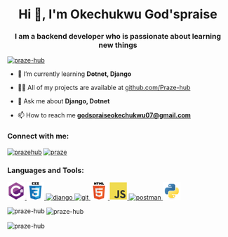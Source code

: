 
<h1 align="center">Hi 👋, I'm Okechukwu God'spraise</h1>
<h3 align="center">I am a backend developer who is passionate about learning new things </h3>

<p align="left"> <a href="https://github.com/ryo-ma/github-profile-trophy"><img src="https://github-profile-trophy.vercel.app/?username=praze-hub" alt="praze-hub" /></a> </p>

- 🌱 I’m currently learning **Dotnet, Django**

- 👨‍💻 All of my projects are available at [github.com/Praze-hub](github.com/Praze-hub)

- 💬 Ask me about **Django, Dotnet**

- 📫 How to reach me **godspraiseokechukwu07@gmail.com**

<h3 align="left">Connect with me:</h3>
<p align="left">
<a href="https://twitter.com/prazehub" target="blank"><img align="center" src="https://raw.githubusercontent.com/rahuldkjain/github-profile-readme-generator/master/src/images/icons/Social/twitter.svg" alt="prazehub" height="30" width="40" /></a>
<a href="https://www.leetcode.com/praze" target="blank"><img align="center" src="https://raw.githubusercontent.com/rahuldkjain/github-profile-readme-generator/master/src/images/icons/Social/leet-code.svg" alt="praze" height="30" width="40" /></a>
</p>

<h3 align="left">Languages and Tools:</h3>
<p align="left"> <a href="https://www.w3schools.com/cs/" target="_blank" rel="noreferrer"> <img src="https://raw.githubusercontent.com/devicons/devicon/master/icons/csharp/csharp-original.svg" alt="csharp" width="40" height="40"/> </a> <a href="https://www.w3schools.com/css/" target="_blank" rel="noreferrer"> <img src="https://raw.githubusercontent.com/devicons/devicon/master/icons/css3/css3-original-wordmark.svg" alt="css3" width="40" height="40"/> </a> <a href="https://www.djangoproject.com/" target="_blank" rel="noreferrer"> <img src="https://cdn.worldvectorlogo.com/logos/django.svg" alt="django" width="40" height="40"/> </a> <a href="https://git-scm.com/" target="_blank" rel="noreferrer"> <img src="https://www.vectorlogo.zone/logos/git-scm/git-scm-icon.svg" alt="git" width="40" height="40"/> </a> <a href="https://www.w3.org/html/" target="_blank" rel="noreferrer"> <img src="https://raw.githubusercontent.com/devicons/devicon/master/icons/html5/html5-original-wordmark.svg" alt="html5" width="40" height="40"/> </a> <a href="https://developer.mozilla.org/en-US/docs/Web/JavaScript" target="_blank" rel="noreferrer"> <img src="https://raw.githubusercontent.com/devicons/devicon/master/icons/javascript/javascript-original.svg" alt="javascript" width="40" height="40"/> </a> <a href="https://postman.com" target="_blank" rel="noreferrer"> <img src="https://www.vectorlogo.zone/logos/getpostman/getpostman-icon.svg" alt="postman" width="40" height="40"/> </a> <a href="https://www.python.org" target="_blank" rel="noreferrer"> <img src="https://raw.githubusercontent.com/devicons/devicon/master/icons/python/python-original.svg" alt="python" width="40" height="40"/> </a> </p>

<p><img align="left" src="https://github-readme-stats.vercel.app/api/top-langs?username=praze-hub&show_icons=true&locale=en&layout=compact" alt="praze-hub" /></p>

<p>&nbsp;<img align="center" src="https://github-readme-stats.vercel.app/api?username=praze-hub&show_icons=true&locale=en" alt="praze-hub" /></p>

<p><img align="center" src="https://github-readme-streak-stats.herokuapp.com/?user=praze-hub&" alt="praze-hub" /></p>
